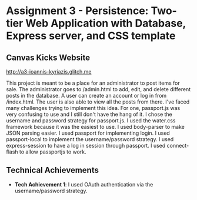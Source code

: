 Assignment 3 - Persistence: Two-tier Web Application with Database, Express server, and CSS template
===

## Canvas Kicks Website

http://a3-ioannis-kyriazis.glitch.me

This project is meant to be a place for an administrator to post items for sale. The administrator goes to /admin.html
to add, edit, and delete different posts in the database. A user can create an account or log in from /index.html.
The user is also able to view all the posts from there. I've faced many challenges trying to implement this idea. For one,
passport.js was very confusing to use and I still don't have the hang of it. I chose the username and password strategy
for passport.js. I used the water.css framework because it was the easiest to use. I used body-parser to make JSON parsing
easier. I used passport for implementing login. I used passport-local to implement the username/password strategy. I used 
express-session to have a log in session through passport. I used connect-flash to allow passportjs to work.


## Technical Achievements
- **Tech Achievement 1**: I used OAuth authentication via the username/password strategy.


